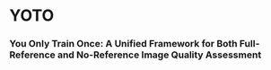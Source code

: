 # YOTO
### You Only Train Once: A Unified Framework for Both Full-Reference and No-Reference Image Quality Assessment
